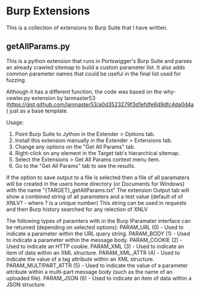# Burp Extensions

This is a collection of extensions to Burp Suite that I have written.

## getAllParams.py

This is a python extension that runs in Portswigger's Burp Suite and parses an already crawled sitemap to build a custom parameter list. 
It also adds common parameter names that could be useful in the final list used for fuzzing.

Although it has a different function, the code was based on the why-cewler.py extension by Ianmaster53
(https://gist.github.com/lanmaster53/a0d3523279f3d1efdfe6d9dfc4da0d4a) just as a base template.

Usage:
1. Point Burp Suite to Jython in the Extender > Options tab.
2. Install this extension manually in the Extender > Extensions tab.
3. Change any options on the "Get All Params" tab.
4. Right-click on any element in the Target tab's hierarchical sitemap.
5. Select the Extensions > Get All Params context menu item.
6. Go to the "Get All Params" tab to see the results.

If the option to save output to a file is selected then a file of all paramaters will be created in the users home directory (or Documents for Windows) 
with the name "{TARGET}_getAllParams.txt"
The extension Output tab will show a combined string of all parameters and a test value (default of of XNLV? - where ? is a unique number)
This string can be used in requests and then Burp history searched for any relection of XNLV

The following types of paramters with in the Burp IParamater interface can be retunred (depending on selected options):
PARAM_URL (0) - Used to indicate a parameter within the URL query string.
PARAM_BODY (1) - Used to indicate a parameter within the message body.
PARAM_COOKIE (2) - Used to indicate an HTTP cookie.
PARAM_XML (3) - Used to indicate an item of data within an XML structure.
PARAM_XML_ATTR (4) - Used to indicate the value of a tag attribute within an XML structure.
PARAM_MULTIPART_ATTR (5) - Used to indicate the value of a parameter attribute within a multi-part message body (such as the name of an uploaded file).
PARAM_JSON (6) - Used to indicate an item of data within a JSON structure.

